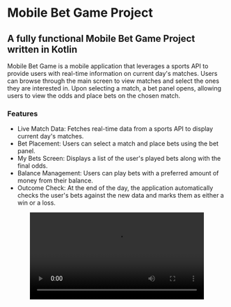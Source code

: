 # Mobile Bet Game Project

## A fully functional Mobile Bet Game Project written in Kotlin

Mobile Bet Game is a mobile application that leverages a sports API to provide users with real-time information on current day's matches. Users can browse through the main screen to view matches and select the ones they are interested in. Upon selecting a match, a bet panel opens, allowing users to view the odds and place bets on the chosen match.

### Features
* Live Match Data: Fetches real-time data from a sports API to display current day's matches.
* Bet Placement: Users can select a match and place bets using the bet panel.
* My Bets Screen: Displays a list of the user's played bets along with the final odds.
* Balance Management: Users can play bets with a preferred amount of money from their balance.
* Outcome Check: At the end of the day, the application automatically checks the user's bets against the new data and marks them as either a win or a loss.


<div align="center">
  <video src="https://github.com/Baturalp52/mobile-bet-game/assets/106487013/4eef51b7-ae84-4921-8c1b-432e63637811" width="400" />
</div>
    



